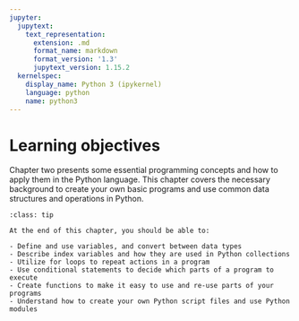 ```yaml
---
jupyter:
  jupytext:
    text_representation:
      extension: .md
      format_name: markdown
      format_version: '1.3'
      jupytext_version: 1.15.2
  kernelspec:
    display_name: Python 3 (ipykernel)
    language: python
    name: python3
---
```


<!-- #region editable=true slideshow={"slide_type": ""} tags=["learning_objectives"] -->
# Learning objectives
<!-- #endregion -->

<!-- #region editable=true slideshow={"slide_type": ""} -->
Chapter two presents some essential programming concepts and how to apply them in the Python language. This chapter covers the necessary background to create your own basic programs and use common data structures and operations in Python.
<!-- #endregion -->

<!-- #region editable=true slideshow={"slide_type": ""} tags=["lo_box"] -->
```{admonition} Learning objectives
:class: tip

At the end of this chapter, you should be able to:

- Define and use variables, and convert between data types
- Describe index variables and how they are used in Python collections
- Utilize for loops to repeat actions in a program
- Use conditional statements to decide which parts of a program to execute
- Create functions to make it easy to use and re-use parts of your programs
- Understand how to create your own Python script files and use Python modules

```
<!-- #endregion -->
